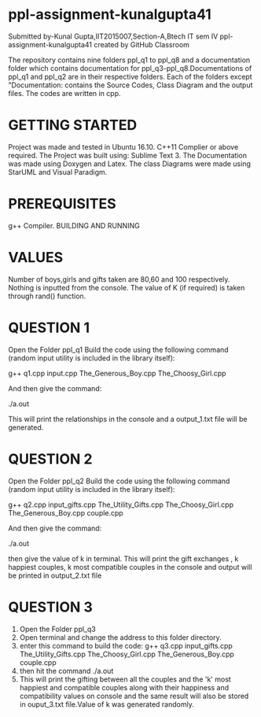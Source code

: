 # ppl-assignment-kunalgupta41
Submitted by-Kunal Gupta,IIT2015007,Section-A,Btech IT sem IV
ppl-assignment-kunalgupta41 created by GitHub Classroom

The repository contains nine folders ppl_q1 to ppl_q8 and a documentation folder which contains documentation for ppl_q3-ppl_q8.Documentations of ppl_q1 and ppl_q2 are in their respective folders. Each of the folders except "Documentation: contains the Source Codes, Class Diagram and the output files. The codes are written in cpp.

# GETTING STARTED

Project was made and tested in Ubuntu 16.10.
C++11 Complier or above required.
The Project was built using: Sublime Text 3.
The Documentation was made using Doxygen and Latex.
The class Diagrams were made using StarUML and Visual Paradigm.

# PREREQUISITES

g++ Compiler.
BUILDING AND RUNNING

# VALUES

Number of boys,girls and gifts taken are 80,60 and 100 respectively.
Nothing is inputted from the console.
The value of K (if required) is taken through rand() function.


# QUESTION 1

Open the Folder ppl_q1
Build the code using the following command (random input utility is included in the library itself):

g++ q1.cpp input.cpp The_Generous_Boy.cpp The_Choosy_Girl.cpp

And then give the command:

./a.out

This will print the relationships in the console and a output_1.txt file will be generated.

# QUESTION 2

Open the Folder ppl_q2
Build the code using the following command (random input utility is included in the library itself):

g++ q2.cpp input_gifts.cpp The_Utility_Gifts.cpp The_Choosy_Girl.cpp The_Generous_Boy.cpp couple.cpp

And then give the command:

./a.out

then give the value of k in terminal.
This will print the gift exchanges , k happiest couples, k most compatible couples in the console and output will be printed in output_2.txt file


# QUESTION 3

1. Open the Folder ppl_q3
2. Open terminal and change the address to this folder directory.
3. enter this command to build the code:
          g++ q3.cpp input_gifts.cpp The_Utility_Gifts.cpp The_Choosy_Girl.cpp The_Generous_Boy.cpp couple.cpp
4. then hit the command ./a.out
5. This will print the gifting between all the couples and the 'k' most happiest and compatible couples along with their happiness and compatibility values on console and the same result will also be stored in ouput_3.txt file.Value of k was generated randomly.
